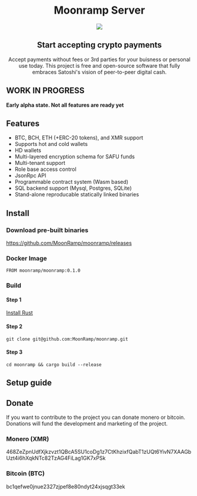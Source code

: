 <div align="center">
  <h1>Moonramp Server</h1>

  <image src="./moonramp_icon.png">

  <h2>Start accepting crypto payments</h2>
  
  <p>
    Accept payments without fees or 3rd parties for your buisness or personal use today.
    This project is free and open-source software that fully embraces Satoshi's vision of peer-to-peer digital cash.
  </p>
</div>

## WORK IN PROGRESS

<b>Early alpha state. Not all features are ready yet</b>

## Features
* BTC, BCH, ETH (+ERC-20 tokens), and XMR support
* Supports hot and cold wallets
* HD wallets
* Multi-layered encryption schema for SAFU funds
* Multi-tenant support
* Role base access control
* JsonRpc API
* Programmable contract system (Wasm based)
* SQL backend support (Mysql, Postgres, SQLite)
* Stand-alone reproducable statically linked binaries

## Install

### Download pre-built binaries

https://github.com/MoonRamp/moonramp/releases

### Docker Image

```
FROM moonramp/moonramp:0.1.0
```

### Build
#### Step 1

[Install Rust](https://www.rust-lang.org/)

#### Step 2

```
git clone git@github.com:MoonRamp/moonramp.git
```

#### Step 3

```
cd moonramp && cargo build --release
```

## Setup guide

## Donate

If you want to contribute to the project you can donate monero or bitcoin.
Donations will fund the development and marketing of the project.

### Monero (XMR)

468ZeZpnUdfXjkzvzt1QBcA5SU1coDg1z7CtKhzixfQabT1zUQt6YivN7XAAGbUzt4i6hXqkNTc82TzAG4FiLag1GK7xPSk

### Bitcoin (BTC)

bc1qefwe0jnue2327zjpef8e80ndyt24xjsqgt33ek

